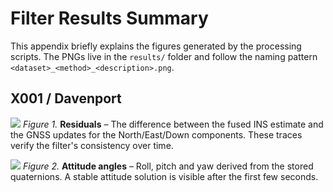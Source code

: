 # Filter Results Summary

This appendix briefly explains the figures generated by the processing scripts.
The PNGs live in the `results/` folder and follow the naming pattern
`<dataset>_<method>_<description>.png`.

## X001 / Davenport

![](../results/residuals_X001_Davenport.png)
*Figure 1.* **Residuals** – The difference between the fused INS estimate and
the GNSS updates for the North/East/Down components. These traces verify the
filter's consistency over time.

![](../results/attitude_angles_X001_Davenport.png)
*Figure 2.* **Attitude angles** – Roll, pitch and yaw derived from the stored
quaternions. A stable attitude solution is visible after the first few seconds.
